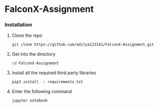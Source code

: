 # FalconX-Assignment

### Installation

1. Clone the repo
   ```sh
   git clone https://github.com/aditya113141/FalconX-Assignment.git
   ```
2. Get into the directory
   ```sh
   cd FalconX-Assignment
   ```
3. Install all the required third party libraries

   ```sh
   pip3 install -r requirements.txt
   ```

4. Enter the following command
   ```sh
   jupyter notebook
   ```
